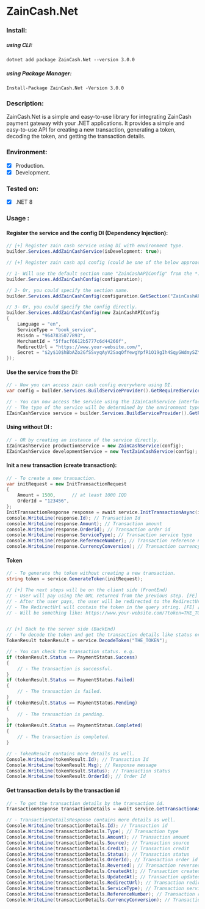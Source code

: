 # ZainCash.Net

### Install:
##### using CLI:
`dotnet add package ZainCash.Net --version 3.0.0`

##### using Package Manager:
`Install-Package ZainCash.Net -Version 3.0.0`

### Description:
ZainCash.Net is a simple and easy-to-use library for integrating ZainCash payment gateway with your .NET applications. It provides a simple and easy-to-use API for creating a new transaction, generating a token, decoding the token, and getting the transaction details.

### Environment:
- [x] Production.
- [x] Development.

### Tested on:
- [x] .NET 8

### Usage :

#### Register the service and the config DI (Dependency Injection):
```csharp
// [+] Register zain cash service using DI with environment type.
builder.Services.AddZainCashService(isDevelopment: true);

// [+] Register zain cash api config (could be one of the below approach).

// 1- Will use the default section name "ZainCashAPIConfig" from the *.json file.
builder.Services.AddZainCashConfig(configuration);

// 2- Or, you could specify the section name.
builder.Services.AddZainCashConfig(configuration.GetSection("ZainCashAPIConfig"));

// 3- Or, you could specify the config directly.
builder.Services.AddZainCashConfig(new ZainCashAPIConfig
{
    Language = "en",
    ServiceType = "book_service",
    Msisdn = "9647835077893",
    MerchantId = "5ffacf6612b5777c6d44266f",
    RedirectUrl = "https://www.your-website.com/",
    Secret = "$2y$10$hBbAZo2GfSSvyqAyV2SaqOfYewgYpfR1O19gIh4SqyGWdmySZYPuS",
});
```

#### Use the service from the DI:
```csharp
// - Now you can access zain cash config everywhere using DI.
var config = builder.Services.BuildServiceProvider().GetRequiredService<ZainCashAPIConfig>();

// - You can now access the service using the IZainCashService interface
// - The type of the service will be determined by the environment type on the service registration.
IZainCashService service = builder.Services.BuildServiceProvider().GetRequiredService<IZainCashService>();
```

#### Using without DI :
```csharp
// - OR by creating an instance of the service directly.
IZainCashService productionService = new ZainCashService(config);
IZainCashService developmentService = new TestZainCashService(config);
```

#### Init a new transaction (create transaction):
```csharp
// - To create a new transaction.
var initRequest = new InitTransactionRequest
{
    Amount = 1500,      // at least 1000 IQD
    OrderId = "123456",
};
InitTransactionResponse response = await service.InitTransactionAsync(initRequest, CancellationToken.None);
console.WriteLine(response.Id); // Transaction Id
console.WriteLine(response.Amount); // Transaction amount
console.WriteLine(response.OrderId); // Transaction order id
console.WriteLine(response.ServiceType); // Transaction service type
console.WriteLine(response.ReferenceNumber); // Transaction reference number
console.WriteLine(response.CurrencyConversion); // Transaction currency conversion
```

#### Token
```csharp
// - To generate the token without creating a new transaction.
string token = service.GenerateToken(initRequest);

// [+] The next steps will be on the client side (FrontEnd)
// - User will pay using the URL returned from the previous step. [FE]
// - After the user pays, the user will be redirected to the RedirectUrl. [FE]
// - The RedirectUrl will contain the token in the query string. [FE] [BE]
// - Will be something like: https://www.your-website.com/?token=THE_TOKEN


// [+] Back to the server side (BackEnd)
// - To decode the token and get the transaction details like status or id.
TokenResult tokenResult = service.DecodeToken("THE_TOKEN");

// - You can check the transaction status. e.g.
if (tokenResult.Status == PaymentStatus.Success)
{
    // - The transaction is successful.
}
if (tokenResult.Status == PaymentStatus.Failed)
{
    // - The transaction is failed.
}
if (tokenResult.Status == PaymentStatus.Pending)
{
    // - The transaction is pending.
}
if (tokenResult.Status == PaymentStatus.Completed)
{
    // - The transaction is completed.
}

// - TokenResult contains more details as well.
Console.WriteLine(tokenResult.Id); // Transaction Id
Console.WriteLine(tokenResult.Msg); // Response message
Console.WriteLine(tokenResult.Status); // Transaction status
Console.WriteLine(tokenResult.OrderId); // Order Id
```

#### Get transaction details by the transaction id
```csharp
// - To get the transaction details by the transaction id.
TransactionResponse transactionDetails = await service.GetTransactionAsync(tokenResult.Id, CancellationToken.None);

// - TransactionDetailsResponse contains more details as well.
Console.WriteLine(transactionDetails.Id); // Transaction id
Console.WriteLine(transactionDetails.Type); // Transaction type
Console.WriteLine(transactionDetails.Amount); // Transaction amount
Console.WriteLine(transactionDetails.Source); // Transaction source
Console.WriteLine(transactionDetails.Credit); // Transaction credit
Console.WriteLine(transactionDetails.Status); // Transaction status
Console.WriteLine(transactionDetails.OrderId); // Transaction order id
Console.WriteLine(transactionDetails.Reversed); // Transaction reversed
Console.WriteLine(transactionDetails.CreatedAt); // Transaction created at
Console.WriteLine(transactionDetails.UpdatedAt); // Transaction updated at
Console.WriteLine(transactionDetails.RedirectUrl); // Transaction redirect url
Console.WriteLine(transactionDetails.ServiceType); // Transaction service type
Console.WriteLine(transactionDetails.ReferenceNumber); // Transaction reference number
Console.WriteLine(transactionDetails.CurrencyConversion); // Transaction currency conversion``
```